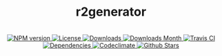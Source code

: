 <h1 align="center">r2generator</h1>

<div align="center">
  <strong></strong>
</div>

<br />

<div align="center">
  <!-- NPM version -->
  <a href="https://npmjs.org/package/generator-r2" target="_blank">
    <img src="https://img.shields.io/npm/v/generator-r2.svg" alt="NPM version" />
  </a>
  <!-- License -->
  <a href="https://npmjs.org/package/generator-r2" target="_blank">
    <img src="https://img.shields.io/npm/l/generator-r2.svg" alt="License" />
  </a>
  <!-- Downloads -->
  <a href="https://npmjs.org/package/generator-r2" target="_blank">
    <img src="https://img.shields.io/npm/dt/generator-r2.svg" alt="Downloads" />
  </a>
  <!-- Downloads Month -->
  <a href="https://npmjs.org/package/generator-r2" target="_blank">
    <img src="https://img.shields.io/npm/dm/generator-r2.svg" alt="Downloads Month" />
  </a>
  <!-- Travis CI -->
  <a href="https://travis-ci.org/r2js/r2generator" target="_blank">
    <img src="https://img.shields.io/travis/r2js/r2generator.svg" alt="Travis CI" />
  </a>
  <!-- Dependencies -->
  <a href="https://david-dm.org/r2js/r2generator" target="_blank">
    <img src="https://img.shields.io/david/r2js/r2generator.svg" alt="Dependencies" />
  </a>
  <!-- Codeclimate -->
  <a href="https://codeclimate.com/github/r2js/r2generator" target="_blank">
    <img src="https://img.shields.io/codeclimate/github/r2js/r2generator.svg" alt="Codeclimate" />
  </a>
  <!-- Github Stars -->
  <a href="https://github.com/r2js/r2generator" target="_blank">
    <img src="https://img.shields.io/github/stars/r2js/r2generator.svg?label=%E2%98%85" alt="Github Stars" />
  </a>
</div>

<br />
